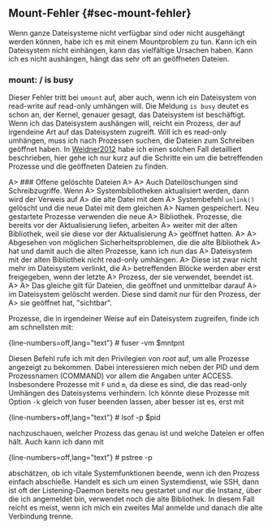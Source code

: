 
## Mount-Fehler {#sec-mount-fehler}

Wenn ganze Dateisysteme nicht verfügbar sind oder nicht ausgehängt werden
können, habe ich es mit einem Mountproblem zu tun.
Kann ich ein Dateisystem nicht einhängen, kann das vielfältige Ursachen haben.
Kann ich es nicht aushängen, hängt das sehr oft an geöffneten Dateien.

### mount: / is busy

Dieser Fehler tritt bei `umount` auf, aber auch, wenn ich ein
Dateisystem von read-write auf read-only umhängen will.
Die Meldung `is busy` deutet es schon an, der Kernel, genauer gesagt,
das Dateisystem ist beschäftigt.
Wenn ich das Dateisystem aushängen will, reicht ein Prozess, der auf
irgendeine Art auf das Dateisystem zugreift. Will ich es read-only umhängen,
muss ich nach Prozessen suchen, die Dateien zum Schreiben geöffnet haben.
In [Weidner2012](#bib-weidner2012) habe ich einen solchen Fall detailliert
beschrieben, hier gehe ich nur kurz auf die Schritte ein um die
betreffenden Prozesse und die geöffneten Dateien zu finden.

A> ### Offene gelöschte Dateien
A> 
A> Auch Dateilöschungen sind Schreibzugriffe. Wenn
A> Systembibliotheken aktualisiert werden, dann wird der Verweis auf
A> die alte Datei mit dem
A> Systembefehl `unlink()` gelöscht und die neue Datei mit dem gleichen
A> Namen gespeichert. Neu gestartete Prozesse verwenden die neue
A> Bibliothek. Prozesse, die bereits vor der Aktualisierung liefen, arbeiten
A> weiter mit der alten Bibliothek, weil sie diese vor der Aktualisierung
A> geöffnet hatten.
A> 
A> Abgesehen von möglichen Sicherheitsproblemen, die die alte Bibliothek
A> hat und damit auch die alten Prozesse, kann ich nun das
A> Dateisystem mit der alten Bibliothek nicht read-only umhängen.
A> Diese ist zwar nicht mehr im Dateisystem verlinkt, die
A> betreffenden Blöcke werden aber erst freigegeben, wenn der letzte
A> Prozess, der sie verwendet, beendet ist.
A> 
A> Das gleiche gilt für Dateien, die geöffnet und unmittelbar darauf
A> im Dateisystem gelöscht werden. Diese sind damit nur für den Prozess, der
A> sie geöffnet hat, "sichtbar".

Prozesse, die in irgendeiner Weise auf ein Dateisystem zugreifen, finde ich
am schnellsten mit:

{line-numbers=off,lang="text"}
    # fuser -vm $mntpnt

Diesen Befehl rufe ich mit den Privilegien von *root* auf, um alle Prozesse
angezeigt zu bekommen.
Dabei interessieren mich neben der PID und dem Prozessnamen (COMMAND) vor
allem die Angaben unter ACCESS. Insbesondere Prozesse mit `F` und
`m`, da diese es sind, die das read-only Umhängen des Dateisystems
verhindern.
Ich könnte diese Prozesse mit Option `-k` gleich von fuser beenden
lassen, aber besser ist es, erst mit

{line-numbers=off,lang="text"}
    # lsof -p $pid
    
nachzuschauen, welcher Prozess das genau ist und welche Dateien er offen hält.
Auch kann ich dann mit

{line-numbers=off,lang="text"}
    # pstree -p
    
abschätzen, ob ich
vitale Systemfunktionen beende, wenn ich den Prozess einfach abschieße.
Handelt es sich um einen Systemdienst, wie SSH, dann ist oft der
Listening-Daemon bereits neu gestartet und nur die Instanz, über die ich
angemeldet bin, verwendet noch die alte Bibliothek.
In diesem Fall reicht es meist, wenn ich mich ein zweites Mal anmelde und
danach die alte Verbindung trenne.
